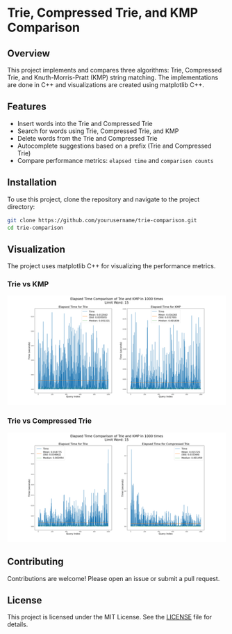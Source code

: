 # Trie, Compressed Trie, and KMP Comparison

## Overview
This project implements and compares three algorithms: Trie, Compressed Trie, and Knuth-Morris-Pratt (KMP) string matching. The implementations are done in C++ and visualizations are created using matplotlib C++.

## Features
- Insert words into the Trie and Compressed Trie
- Search for words using Trie, Compressed Trie, and KMP
- Delete words from the Trie and Compressed Trie
- Autocomplete suggestions based on a prefix (Trie and Compressed Trie)
- Compare performance metrics: `elapsed time` and `comparison counts`

## Installation
To use this project, clone the repository and navigate to the project directory:
```bash
git clone https://github.com/yourusername/trie-comparison.git
cd trie-comparison
```



## Visualization
The project uses matplotlib C++ for visualizing the performance metrics.

### Trie vs KMP
![KMP Performance](final-result\Trie_KMP_elapsedtime_15.png)
### Trie vs Compressed Trie
![KMP Performance](final-result\Trie_CompressedTrie_elapsedtime_15.png)


## Contributing
Contributions are welcome! Please open an issue or submit a pull request.

## License
This project is licensed under the MIT License. See the [LICENSE](LICENSE) file for details.